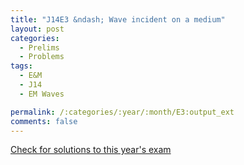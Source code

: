 ```yaml
---
title: "J14E3 &ndash; Wave incident on a medium"
layout: post
categories:
  - Prelims
  - Problems
tags:
  - E&M
  - J14
  - EM Waves

permalink: /:categories/:year/:month/E3:output_ext
comments: false
---
```

<object data="2014J3E.pdf" type="application/pdf" width="100%" height="500"></object>
<div class="message"><a href='https://princetonprelim.com/prelim/32/'>Check for solutions to this year's exam</a></div>